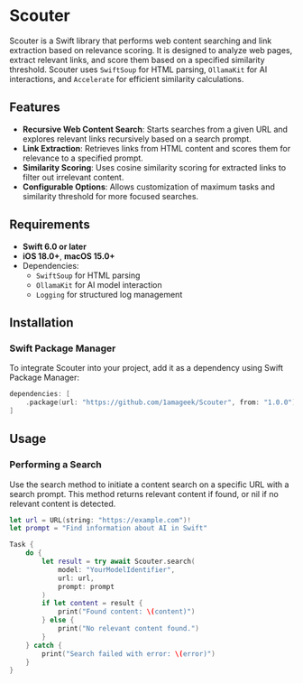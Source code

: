 # Scouter

Scouter is a Swift library that performs web content searching and link extraction based on relevance scoring. It is designed to analyze web pages, extract relevant links, and score them based on a specified similarity threshold. Scouter uses `SwiftSoup` for HTML parsing, `OllamaKit` for AI interactions, and `Accelerate` for efficient similarity calculations.

## Features

- **Recursive Web Content Search**: Starts searches from a given URL and explores relevant links recursively based on a search prompt.
- **Link Extraction**: Retrieves links from HTML content and scores them for relevance to a specified prompt.
- **Similarity Scoring**: Uses cosine similarity scoring for extracted links to filter out irrelevant content.
- **Configurable Options**: Allows customization of maximum tasks and similarity threshold for more focused searches.

## Requirements

- **Swift 6.0 or later**
- **iOS 18.0+**, **macOS 15.0+**
- Dependencies:
  - `SwiftSoup` for HTML parsing
  - `OllamaKit` for AI model interaction
  - `Logging` for structured log management

## Installation

### Swift Package Manager

To integrate Scouter into your project, add it as a dependency using Swift Package Manager:

```swift
dependencies: [
    .package(url: "https://github.com/1amageek/Scouter", from: "1.0.0")
]
```

## Usage

### Performing a Search
Use the search method to initiate a content search on a specific URL with a search prompt. This method returns relevant content if found, or nil if no relevant content is detected.

```swift
let url = URL(string: "https://example.com")!
let prompt = "Find information about AI in Swift"

Task {
    do {
        let result = try await Scouter.search(
            model: "YourModelIdentifier",
            url: url,
            prompt: prompt
        )
        if let content = result {
            print("Found content: \(content)")
        } else {
            print("No relevant content found.")
        }
    } catch {
        print("Search failed with error: \(error)")
    }
}
```
